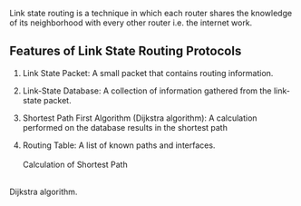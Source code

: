 Link state routing is a technique in which each router shares the knowledge of its neighborhood with every other router i.e. the internet work. 
<br>

## Features of Link State Routing Protocols
1. Link State Packet: A small packet that contains routing information. 
2. Link-State Database: A collection of information gathered from the link-state packet. 

3. Shortest Path First Algorithm (Dijkstra algorithm): A calculation performed on the database results in the shortest path 

4. Routing Table: A list of known paths and interfaces. 
<br><br>
Calculation of Shortest Path
<br>
Dijkstra algorithm.